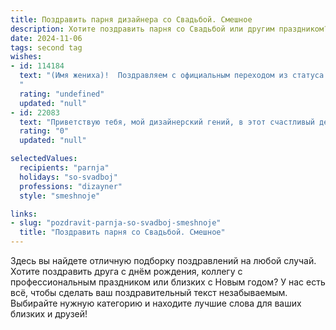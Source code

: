 ```yaml
---
title: Поздравить парня дизайнера со Свадьбой. Смешное
description: Хотите поздравить парня со Свадьбой или другим праздником? Наш ИИ создаст незабываемое поздравление, а вы обязательно выделитесь среди других.  
date: 2024-11-06
tags: second tag
wishes:
- id: 114184
  text: "(Имя жениха)!  Поздравляем с официальным переходом из статуса \"вечно холостой дизайнер, создающий шедевры в фотошопе\" в статус \"замужний дизайнер, создающий шедевры семейной жизни\"!  Пусть ваш брак будет таким же ярким и креативным, как ваши лучшие работы, а  \"баги\" в семейном быту будут встречаться как можно реже,  а лучше и вовсе не встречаться 😉 Желаем вам море любви, взаимного вдохновения и бесконечного семейного счастья!  Никаких \"Ctrl+Z\" в вашем союзе!
  "
  rating: "undefined"
  updated: "null"
- id: 22083
  text: "Приветствую тебя, мой дизайнерский гений, в этот счастливый день свадьбы! Пусть твои творческие идеи будут так же гармонично сочетаться, как ты и твоя невеста на этом празднике. Пусть ваш союз будет таким же стильным и уникальным, как твои проекты. И помни, что лучший дизайн в жизни – это дизайн своей судьбы вместе с любимой! С днем свадьбы!"
  rating: "0"
  updated: "null"

selectedValues:
  recipients: "parnja"
  holidays: "so-svadboj"
  professions: "dizayner"
  style: "smeshnoje"

links:
- slug: "pozdravit-parnja-so-svadboj-smeshnoje"
  title: "Поздравить парня со Свадьбой. Смешное"
---
```


Здесь вы найдете отличную подборку поздравлений на любой случай. 
Хотите поздравить друга с днём рождения, коллегу с профессиональным праздником или близких с Новым годом? У нас есть всё, чтобы сделать ваш поздравительный текст незабываемым. Выбирайте нужную категорию и находите лучшие слова для ваших близких и друзей!
